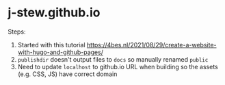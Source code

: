 # j-stew.github.io

Steps:
1. Started with this tutorial https://4bes.nl/2021/08/29/create-a-website-with-hugo-and-github-pages/
2. `publishdir` doesn't output files to `docs` so manually renamed `public`
3. Need to update `localhost` to github.io URL when building so the assets (e.g. CSS, JS) have correct domain